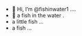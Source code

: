 - 👋 Hi, I’m @fishinwater1 ....
- 👋 a fish in the water .
- a little fish ...
- a fish ...


<!---
fishinwater1/fishinwater1 is a ✨ special ✨ repository because its `README.md` (this file) appears on your GitHub profile.
You can click the Preview link to take a look at your changes.
--->
